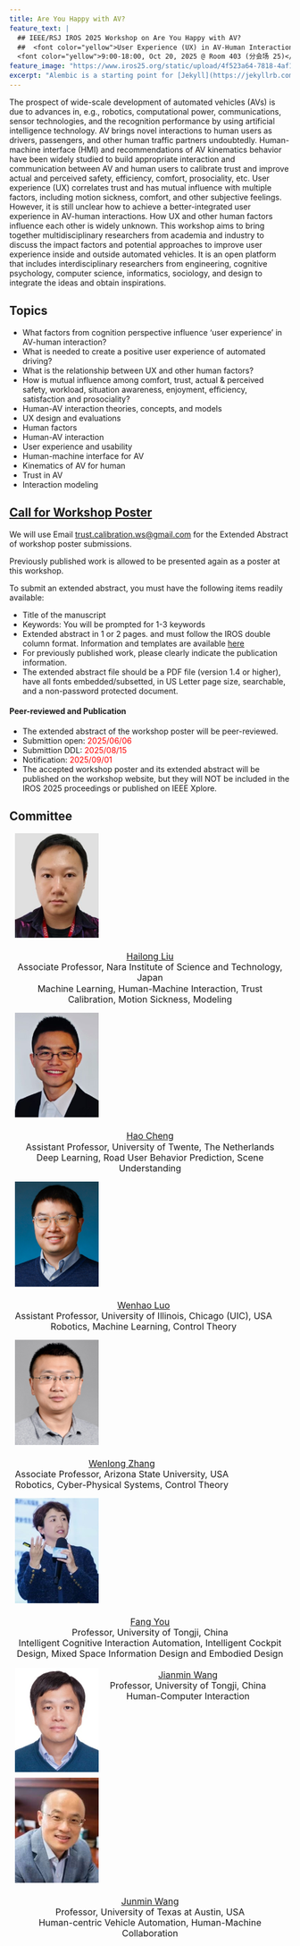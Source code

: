 ```yaml
---
title: Are You Happy with AV?
feature_text: |
  ## IEEE/RSJ IROS 2025 Workshop on Are You Happy with AV?
  ##  <font color="yellow">User Experience (UX) in AV-Human Interaction</font> 
  <font color="yellow">9:00-18:00, Oct 20, 2025 @ Room 403 (分会场 25)</font> 
feature_image: "https://www.iros25.org/static/upload/4f523a64-7818-4af1-8289-9a68ec473b14.png"
excerpt: "Alembic is a starting point for [Jekyll](https://jekyllrb.com/) projects. Rather than starting from scratch, this boilerplate is designed to get the ball rolling immediately. Install it, configure it, tweak it, push it."
---
```


The prospect of wide-scale development of automated vehicles (AVs) is due to advances in, e.g., robotics, computational power, communications, sensor technologies, and the recognition performance by using artificial intelligence technology. AV brings novel interactions to human users as drivers, passengers, and other human traffic partners undoubtedly. Human-machine interface (HMI) and recommendations of AV kinematics behavior have been widely studied to build appropriate interaction and communication between AV and human users to calibrate trust and improve actual and perceived safety,  efficiency, comfort, prosociality, etc. User experience (UX) correlates trust and has mutual influence with multiple factors, including motion sickness, comfort, and other subjective feelings. However, it is still unclear how to achieve a better-integrated user experience in AV-human interactions. How UX and other human factors influence each other is widely unknown. This workshop aims to bring together multidisciplinary researchers from academia and industry to discuss the impact factors and potential approaches to improve user experience inside and outside automated vehicles. It is an open platform that includes interdisciplinary researchers from engineering, cognitive psychology, computer science, informatics, sociology, and design to integrate the ideas and obtain inspirations.


## Topics

- What factors from cognition perspective influence ‘user experience’ in AV-human interaction? 
- What is needed to create a positive user experience of automated driving?
- What is the relationship between UX and other human factors?
- How is mutual influence among comfort, trust, actual & perceived safety, workload, situation awareness, enjoyment, efficiency, satisfaction  and prosociality?
- Human-AV interaction theories, concepts, and models
- UX design and evaluations
- Human factors
- Human-AV interaction
- User experience and usability
- Human-machine interface for AV
- Kinematics of AV for human
- Trust in AV
- Interaction modeling


## <a href="/assets/files/Call_for_Poster_20250619.pdf" target="_blank"> Call for Workshop Poster</a>

<p>We will use Email <a href="mailto:trust.calibration.ws@gmail.com">trust.calibration.ws@gmail.com</a> for the Extended Abstract of workshop poster submissions. </p>
<p>Previously published work is allowed to be presented again as a poster at this workshop.</p> 
<p>To submit an extended abstract, you must have the following items readily available:</p>

- Title of the manuscript
- Keywords: You will be prompted for 1-3 keywords
- Extended abstract in 1 or 2 pages. and must follow the IROS double column format. Information and templates are available [here](http://ras.papercept.net/conferences/support/support.php)
- For previously published work, please clearly indicate the publication information.
- The extended abstract file should be a PDF file (version 1.4 or higher), have all fonts embedded/subsetted, in US Letter page size, searchable, and a non-password protected document.

#### Peer-reviewed and Publication
- The extended abstract of the workshop poster will be peer-reviewed.
- Submittion open: <font color="red">2025/06/06</font>
- Submittion DDL: <font color="red">2025/08/15</font>
- Notification:  <font color="red">2025/09/01</font>
- The accepted workshop poster and its extended abstract will be published on the workshop website, but they will NOT be included in the IROS 2025 proceedings or published on IEEE Xplore. 

## Committee
<div style="display: flex; align-items: flex-start; margin: 10px;gap: 20px; flex-wrap: wrap;">
<img src="/assets/committee/Hailong liu.jpg" alt="Hailong Liu" style="width: 150px; height: auto; object-fit: cover; display: block;">
    <p style="font-size: 16px; text-align: center; line-height: 1.2; margin: 4px 0; word-wrap: break-word;"><a href="https://www.researchgate.net/profile/Hailong_Liu9">Hailong Liu</a><br> Associate Professor, Nara Institute of Science and Technology, Japan<br>
    Machine Learning, Human-Machine Interaction, Trust Calibration, Motion Sickness, Modeling</p>
</div>

<div style="display: flex; align-items: flex-start; margin: 10px; gap: 20px; flex-wrap: wrap;">
    <img src="/assets/committee/Hao Cheng.jpg" alt="Hao Cheng" style="width: 150px; height: auto; object-fit: cover; display: block;">
    <p style="font-size: 16px; text-align: center; line-height: 1.2; margin: 4px 0; word-wrap: break-word;"><a href="https://sites.google.com/view/hao-cheng/home">Hao Cheng</a><br> Assistant Professor, University of Twente, The Netherlands<br>
    Deep Learning, Road User Behavior Prediction, Scene Understanding</p>
  </div>

<div style="display: flex; align-items: flex-start; margin: 10px; gap: 20px; flex-wrap: wrap;">
    <img src="/assets/committee/Wenhao Luo.png" alt="Wenhao Luo" style="width: 150px; height: auto; object-fit: cover; display: block;">
    <p style="font-size: 16px; text-align: center; line-height: 1.2; margin: 4px 0; word-wrap: break-word;"><a href="https://www.cs.uic.edu/~wenhao/">Wenhao Luo</a><br> Assistant Professor, University of Illinois, Chicago (UIC), USA<br>
    Robotics, Machine Learning, Control Theory</p>
  </div>

  <div style="display: flex; align-items: flex-start; margin: 10px; gap: 20px; flex-wrap: wrap;">
    <img src="/assets/committee/Wenlong Zhang.png" alt="Wenlong Zhang" style="width: 150px; height: auto; object-fit: cover; display: block;">
    <p style="font-size: 16px; text-align: center; line-height: 1.2; margin: 4px 0; word-wrap: break-word;"><a href="https://home.riselab.info/team/">Wenlong Zhang</a><br> Associate Professor, Arizona State University, USA<br>
    Robotics, Cyber-Physical Systems, Control Theory</p>
  </div>

  <div style="display: flex; align-items: flex-start; margin: 10px; gap: 20px; flex-wrap: wrap;">
    <img src="/assets/committee/Fang You.jpg" alt="Fang You" style="width: 150px; height: auto; object-fit: cover;display: block;">
    <p style="font-size: 16px; text-align: center; line-height: 1.2; margin: 4px 0; word-wrap: break-word;"><a href="https://tjdi.tongji.edu.cn/TeacherDetail.do?id=4236&lang=en">Fang You</a><br> Professor, University of Tongji, China<br>
    Intelligent Cognitive Interaction Automation, Intelligent Cockpit Design, Mixed Space Information Design and Embodied Design</p>
  </div>

  <div style="display: flex; align-items: flex-start; margin: 10px; gap: 20px; flex-wrap: wrap;">
    <img src="/assets/committee/Jianmin Wang.jpg" alt="Jianmin Wang" style="width: 150px; height: auto; object-fit: cover;display: block;">
    <p style="font-size: 16px; text-align: center; line-height: 1.2; margin: 4px 0; word-wrap: break-word;"><a href="https://am.tongji.edu.cn/info/1397/1842.htm">Jianmin Wang</a><br> Professor, University of Tongji, China<br>
    Human-Computer Interaction</p>
  </div>

 <div style="display: flex; align-items: flex-start; margin: 10px; gap: 20px; flex-wrap: wrap;">
    <img src="/assets/committee/Junmin Wang.jpg" alt="Junmin Wang" style="width: 150px; height: auto; object-fit: cover;display: block;">
    <p style="font-size: 16px; text-align: center; line-height: 1.2; margin: 4px 0; word-wrap: break-word;"><a href="https://sites.utexas.edu/jwang/">Junmin Wang</a><br> Professor, University of Texas at Austin, USA<br>
    Human-centric Vehicle Automation, Human-Machine Collaboration</p>
  </div>

